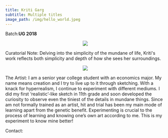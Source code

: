 ```yaml
---
title: Kriti Garg
subtitle: Multiple titles
image_path: /img/hello_world.jpeg
---
```


<p>Batch:<b>UG 2018</b></p>


<!--Title: <b>Multiple Titles</b>-->

<p align="center">
<img src="../../img/01/1.jpg"></p>

Curatorial Note:
Delving into the simplicity of the mundane of life, Kriti's work reflects both simplicity and depth of how she sees her surroundings.

<p align="center">
<img src="../../img/01/2.jpg"></p>

The Artist:
I am a senior year college student with an economics major. My name means creation and I try to live up to it through sketching. With a knack for hyperrealism, I continue to experiment with different mediums. I did my first ‘realistic’-like sketch in 11th grade and soon developed the curiosity to observe even the tiniest of the details in mundane things. 
Since am not formally trained as an artist, hit and trial has been my main mode of learning apart from the genetic benefit. Experimenting is crucial to the process of learning and knowing one’s own art according to me. This is my experiment to know mine better! 

Contact:

<a href="https://www.facebook.com/kritiartwork" class="fa fa-facebook"></a>
<a href="https://instagram.com/kriti_art" class="fa fa-instagram"></a>
<a href="https://kritiart.com" class="fa fa-wordpress"></a>
<a href="kriti.garg@ashoka.edu.in" class="fa fa-envelope"></a>
<a href="#" class="fa fa-phone"></a>





